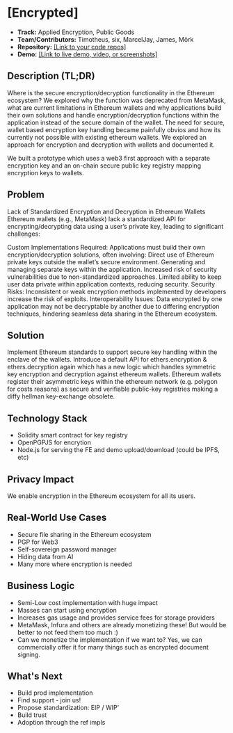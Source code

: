 # [Encrypted]

- **Track:** Applied Encryption, Public Goods
- **Team/Contributors:** Timotheus, six, MarcelJay, James, Mörk
- **Repository:** [[Link to your code repos]](https://github.com/inblockio/web3privacy/)
- **Demo:** [[Link to live demo, video, or screenshots]](https://pgp.gen6.app/)

## Description (TL;DR)
Where is the secure encryption/decryption functionality in the Ethereum ecosystem? We explored why the function was deprecated from MetaMask, what are current limitations in Ethereum wallets and why applications build their own solutions and handle encryption/decryption functions within the application instead of the secure domain of the wallet.
The need for secure, wallet based encryption key handling became painfully obvios and how its currently not possible with existing ethereum wallets. We explored an approach for encryption and decryption with wallets and documented it.

We built a prototype which uses a web3 first approach with a separate encryption key and an on-chain secure public key registry mapping encryption keys to wallets.

## Problem
Lack of Standardized Encryption and Decryption in Ethereum Wallets Ethereum wallets (e.g., MetaMask) lack a standardized API for encrypting/decrypting data using a user’s private key, leading to significant challenges:

Custom Implementations Required: Applications must build their own encryption/decryption solutions, often involving:
Direct use of Ethereum private keys outside the wallet’s secure environment.
Generating and managing separate keys within the application.
Increased risk of security vulnerabilities due to non-standardized approaches.
Limited ability to keep user data private within application contexts, reducing security.
Security Risks: Inconsistent or weak encryption methods implemented by developers increase the risk of exploits.
Interoperability Issues: Data encrypted by one application may not be decryptable by another due to differing encryption techniques, hindering seamless data sharing in the Ethereum ecosystem.

## Solution
Implement Ethereum standards to support secure key handling within the enclave of the wallets.
Introduce a default API for ethers.encryption & ethers.decryption again which has a new logic which handles symmetric key encryption and decryption against ethereum wallets.
Ethereum wallets register their asymmetric keys within the ethereum network (e.g. polygon for costs reasons) as secure and verifiable public-key registries making a diffy hellman key-exchange obsolete.

## Technology Stack
- Solidity smart contract for key registry
- OpenPGPJS for encrytion
- Node.js for serving the FE and demo upload/download (could be IPFS, etc)

## Privacy Impact
We enable encryption in the Ethereum ecosystem for all its users.

## Real-World Use Cases
- Secure file sharing in the Ethereum ecosystem
- PGP for Web3
- Self-sovereign password manager
- Hiding data from AI
- Many more where encryption is needed

## Business Logic
- Semi-Low cost implementation with huge impact
- Masses can start using encryption
- Increases gas usage and provides service fees for storage providers
- MetaMask, Infura and others are already monetizing these! But would be better to not feed them too much :)
- Can we monetize the implementation if we want to? Yes, we can commercially offer it for many things such as encrypted document signing.

## What's Next
- Build prod implementation
- Find support - join us!
- Propose standardization: EIP / WIP’
- Build trust
- Adoption through the ref impls
